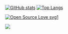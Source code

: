 [![GitHub stats](https://github-readme-stats.vercel.app/api?username=benji1123&theme=tokyonight)](https://github.com/benji1123/github-readme-stats)
[![Top Langs](https://github-readme-stats.vercel.app/api/top-langs/?username=benji1123&hide=html,MATLAB,Jupyter%20Notebook&layout=compact&theme=tokyonight)](https://github.com/benji1123/github-readme-stats)
<!-- ![](https://komarev.com/ghpvc/?username=benji1123&color=blueviolet) -->
[![Open Source Love svg1](https://badges.frapsoft.com/os/v1/open-source.svg?v=103)](https://github.com/ellerbrock/open-source-badges/)

![](https://media.tenor.com/wIa91mot0tAAAAAd/pixel-city-chill.gif)

